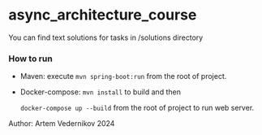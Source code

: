 # async_architecture_course

You can find text solutions for tasks in /solutions directory

### How to run
- Maven: execute ```mvn spring-boot:run``` from the root of project.
- Docker-compose:
  ```mvn install``` to build and then

  ```docker-compose up --build``` from the root of project to run web server.


Author: Artem Vedernikov
2024
